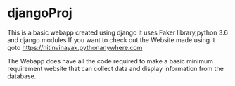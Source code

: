# djangoProj
This is a basic webapp created using django it uses Faker library,python 3.6 and django modules
If you want to check out the Website made using it goto https://nitinvinayak.pythonanywhere.com

The Webapp does have all the code required to make a basic minimum requirement website that can collect data and display information from the database.
